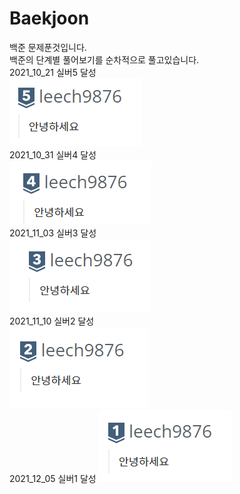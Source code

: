 # Baekjoon
백준 문제푼것입니다.  
백준의 단계별 풀어보기를 순차적으로 풀고있습니다.  
2021_10_21 실버5 달성  
![silver5](https://github.com/hegunhee/Baekjoon/blob/master/img/silver5.PNG)  
2021_10_31 실버4 달성  
![silver4](https://github.com/hegunhee/Baekjoon/blob/master/img/silver4.PNG)  
2021_11_03 실버3 달성  
![silver3](https://github.com/hegunhee/Baekjoon/blob/master/img/silver3.PNG)  
2021_11_10 실버2 달성  
![silver2](https://github.com/hegunhee/Baekjoon/blob/master/img/silver2.PNG)  
2021_12_05 실버1 달성
![silver1](https://github.com/hegunhee/Baekjoon/blob/master/img/silver1.PNG)